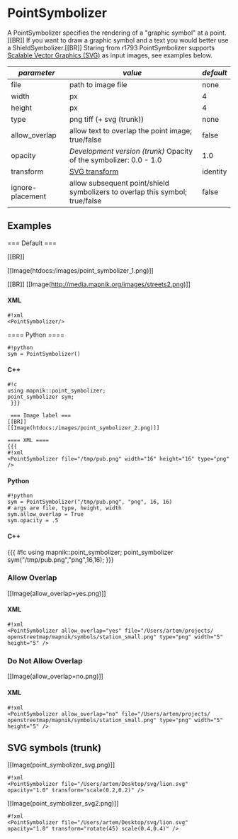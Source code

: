 <!-- Name: PointSymbolizer -->
<!-- Version: 19 -->
<!-- Last-Modified: 2011/03/02 01:02:42 -->
<!-- Author: Ldp -->
# PointSymbolizer

A PointSymbolizer specifies the rendering of a "graphic symbol" at a point.[[BR]]
If you want to draw a graphic symbol and a text you would better use a ShieldSymbolizer.[[BR]]
Staring from r1793 PointSymbolizer supports [Scalable Vector Graphics (SVG)](http://www.w3.org/TR/SVG/) as input images,
see examples below.

| *parameter* | *value*  | *default* |
--------------|---------|-----------|
| file    |  path to image file | none |
| width | px | 4 |
| height | px | 4 |
| type | png tiff (+ svg (trunk)) | none |
| allow_overlap | allow text to overlap the point image; true/false | false |
| opacity | *Development version (trunk)* Opacity of the symbolizer: 0.0 - 1.0 | 1.0 | 
|   transform    |   [SVG transform](http://www.w3.org/TR/SVG/coords.html#TransformAttribute) | identity |
|   ignore-placement | allow subsequent point/shield symbolizers to overlap this symbol; true/false | false |

## Examples

=== Default === 

[[BR]]
 
[[Image(htdocs:/images/point_symbolizer_1.png)]]

[[BR]]
[[Image(http://media.mapnik.org/images/streets2.png)]]

#### XML

    #!xml
    <PointSymbolizer/> 

==== Python ==== 

    #!python
    sym = PointSymbolizer()

#### C++

    #!c
    using mapnik::point_symbolizer;
    point_symbolizer sym;
     }}}
    
     === Image label ===  
    [[BR]]
    [[Image(htdocs:/images/point_symbolizer_2.png)]]
    
    ==== XML ====
    {{{
    #!xml
    <PointSymbolizer file="/tmp/pub.png" width="16" height="16" type="png" /> 

#### Python

    #!python
    sym = PointSymbolizer("/tmp/pub.png", "png", 16, 16)
    # args are file, type, height, width
    sym.allow_overlap = True
    sym.opacity = .5

#### C++
{{{ 
#!c
using mapnik::point_symbolizer;
point_symbolizer sym("/tmp/pub.png","png",16,16);
}}}

### Allow Overlap
[[Image(allow_overlap=yes.png)]]

#### XML

    #!xml
    <PointSymbolizer allow_overlap="yes" file="/Users/artem/projects/ 
    openstreetmap/mapnik/symbols/station_small.png" type="png" width="5"  
    height="5" />

### Do Not Allow Overlap
[[Image(allow_overlap=no.png)]]
#### XML

    #!xml
    <PointSymbolizer allow_overlap="no" file="/Users/artem/projects/ 
    openstreetmap/mapnik/symbols/station_small.png" type="png" width="5"  
    height="5" />

## SVG symbols (trunk)

[[Image(point_symbolizer_svg.png)]]

    #!xml
    <PointSymbolizer file="/Users/artem/Desktop/svg/lion.svg" opacity="1.0" transform="scale(0.2,0.2)" />

[[Image(point_symbolizer_svg2.png)]]

    #!xml
    <PointSymbolizer file="/Users/artem/Desktop/svg/lion.svg" opacity="1.0" transform="rotate(45) scale(0.4,0.4)" />

